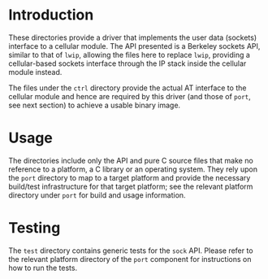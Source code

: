 # Introduction
These directories provide a driver that implements the user data (sockets) interface to a cellular module.  The API presented is a Berkeley sockets API, similar to that of `lwip`, allowing the files here to replace `lwip`, providing a cellular-based sockets interface through the IP stack inside the cellular module instead. 

The files under the `ctrl` directory provide the actual AT interface to the cellular module and hence are required by this driver (and those of `port`, see next section) to achieve a usable binary image.

# Usage
The directories include only the API and pure C source files that make no reference to a platform, a C library or an operating system.  They rely upon the `port` directory to map to a target platform and provide the necessary build/test infrastructure for that target platform; see the relevant platform directory under `port` for build and usage information.

# Testing
The `test` directory contains generic tests for the `sock` API. Please refer to the relevant platform directory of the `port` component for instructions on how to run the tests.